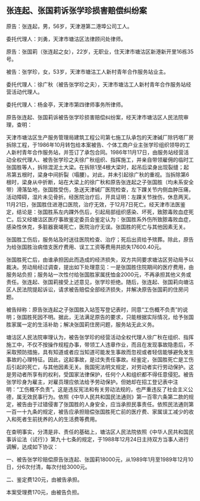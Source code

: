 ## 张连起、张国莉诉张学珍损害赔偿纠纷案

原告：张连起，男，56岁，天津港第二港埠公司工人。

委托代理人：刘勇，天津市塘沽区法律顾问处律师。

原告：张国莉（张连起之女），22岁，无职业，住天津市塘沽区新港新开里16栋35号。

被告：张学珍，女，53岁，天津市塘沽工人新村青年合作服务站业主。

委托代理人：徐广秋（被告张学珍之夫），天津市塘沽工人新村青年合作服务站经营活动代理人。

委托代理人：杨金亭，天津市第四律师事务所律师。

原告张连起、张国莉诉被告张学珍损害赔偿纠纷案，经天津市塘沽区人民法院审理，查明：

天津市塘沽区生产服务管理局建筑工程公司第七施工队承包的天津碱厂除钙塔厂房拆除工程，于1986年10月转包给本案被告、个体工商户业主张学珍组织领导的工人新村青年合作服务站，并签订了承包合同。1986年11月17日，由服务站经营活动全权代理人、被告张学珍之夫徐广秋组织、指挥施工，并亲自带领雇佣的临时工张国胜等人，拆除混泥土大梁。在拆除1至4根大梁时，起吊后梁身出现裂缝；起吊第五根时，梁身中间折裂（塌腰）。对此，并未引起徐广秋的重视。当拆除第6根时，梁身从中折断，站在大梁上的徐广秋和原告张连起之子张国胜（均未系安全带）滑落坠地，张国胜受伤，急送天津碱厂医院检查，左下踝关节内侧血肿压痛，活动障碍，湿片未见骨折。经医院治疗后，开具证明：左踝关节挫伤，休息两天。11月21日，张国胜住进港口医院，治疗无效，于12月7日死亡。经天津市法医鉴定，结论是：张国胜系左内踝外伤后，引起局部组织感染、坏死，致脓毒败血症死亡。后又经塘沽区医疗事故鉴定委员会鉴定认为：张国胜系外伤所致脓毒败血症，感染性休克，多脏器衰竭死亡，医院治疗无误。张国胜的死亡与其他因素无关。

张国胜工伤后，服务站及时送往医院检查、治疗；死后出资给予殡葬。除此，原告为给张国胜治病借支医疗费用、误工工资等费用共损失17600.40元。

张国胜死亡后，由谁承担因此而造成的经济损失，双方共同要求塘沽区劳动局予以裁决。劳动局经过调查，提出如下处理意见：一是张国胜住院期间的医疗费用，由服务站负担；服务站一次性付给张国胜家属抚恤金2000元，不再承担其他义务或责任。张连起、张国莉接受上述意见，张学珍拒绝。随后，张连起、张国莉向塘沽区人民法院提起诉讼，请求被告赔偿全部经济损失，并解决原告张国莉的住房问题。

被告辩称：原告张连起之子张国胜入站签写登记表时，同意“工伤概不负责”的说明；张国胜死因不明。据此，无法满足原告的要求，只能根据实际情况，给予张国胜家属一定的生活补助；解决张国莉住房问题，服务站无此义务。

塘沽区人民法院审理认为，被告张学珍的经营活动全权代理人徐广秋在组织、指挥施工中，不仅不按操作规程办事，带领工人违章作业，而且在发现事故隐患后，不采取预防措施，具有知道或者应当知道可能发生事故而忽视或者轻信能够避免发生事故的心理特征。因此，这起事故，是过失责任事故。经鉴定，张国胜死亡是工伤后引起的死亡，与其他因素无关。我国宪法明文规定，对劳动者实行劳动保护。这是劳动者所享有的权利，受国家法律保护，任何个人和组织都不得任意侵犯。被告张学珍身为雇主，对雇员理应依法给予劳动保护。但她却在招工登记表中注明：“工伤概不负责”。这是违反宪法和有关劳动法规的，也严重违反了社会主义公德，属无效民事行为。依照《中华人民共和国民法通则》第一百零六条第二款的规定，被告由于过错侵害了张国胜的人身安全，应当承担民事责任。依照民法通则第一百一十九条的规定，被告应承担赔偿张国胜死亡前的医疗费、家属误工减少的收入和死者生前抚养的人的生活费等费用。

在查明事实，分清是非、责任的基础上，塘沽区人民法院依照《中华人民共和国民事诉讼法（试行）》第九十七条的规定，于1988年12月24日主持双方当事人进行调解，达成如下协议：

一、被告张学珍赔偿原告张连起、张国莉18000元，从1989年1月至1989年12月10日，分6次付清，每次付给3000元。

二、鉴定费120元，由被告承担。

本案受理费170元，由被告负担。

